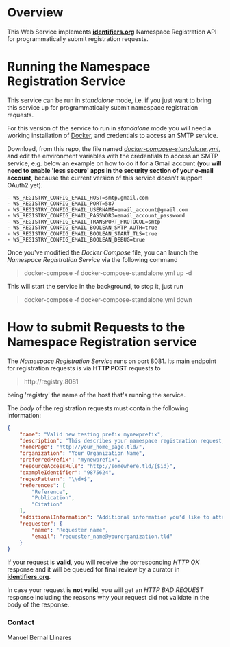 # Overview
This Web Service implements [__identifiers.org__](http://identifiers.org) Namespace Registration API for programmatically submit registration requests.


# Running the Namespace Registration Service
This service can be run in _standalone_ mode, i.e. if you just want to bring this service up for programmatically submit namespace registration requests.

For this version of the service to run in _standalone_ mode you will need a working installation of [Docker](http://docker.com), and credentials to access an SMTP service.

Download, from this repo, the file named [_docker-compose-standalone.yml_](https://raw.githubusercontent.com/identifiers-org/cloud-ws-register/master/docker-compose-standalone.yml), and edit the environment variables with the credentials to access an SMTP service, e.g. below an example on how to do it for a Gmail account (**you will need to enable 'less secure' apps in the security section of your e-mail account**, because the current version of this service doesn't support OAuth2 yet).

```vim
- WS_REGISTRY_CONFIG_EMAIL_HOST=smtp.gmail.com
- WS_REGISTRY_CONFIG_EMAIL_PORT=587
- WS_REGISTRY_CONFIG_EMAIL_USERNAME=email_account@gmail.com
- WS_REGISTRY_CONFIG_EMAIL_PASSWORD=email_account_password
- WS_REGISTRY_CONFIG_EMAIL_TRANSPORT_PROTOCOL=smtp
- WS_REGISTRY_CONFIG_EMAIL_BOOLEAN_SMTP_AUTH=true
- WS_REGISTRY_CONFIG_EMAIL_BOOLEAN_START_TLS=true
- WS_REGISTRY_CONFIG_EMAIL_BOOLEAN_DEBUG=true
```

Once you've modified the _Docker Compose_ file, you can launch the _Namespace Registration Service_ via the following command

> docker-compose -f docker-compose-standalone.yml up -d

This will start the service in the background, to stop it, just run

> docker-compose -f docker-compose-standalone.yml down


# How to submit Requests to the Namespace Registration service
The _Namespace Registration Service_ runs on port 8081. Its main endpoint for registration requests is via **HTTP POST** requests to

> http://registry:8081

being 'registry' the name of the host that's running the service.

The _body_ of the registration requests must contain the following information:

```json
{
    "name": "Valid new testing prefix mynewprefix",
    "description": "This describes your namespace registration request, and it needs to be more than 50 characters long",
    "homePage": "http://your_home_page.tld/",
    "organization": "Your Organization Name",
    "preferredPrefix": "mynewprefix",
    "resourceAccessRule": "http://somewhere.tld/{$id}",
    "exampleIdentifier": "9875624",
    "regexPattern": "\\d+$",
    "references": [
        "Reference",
        "Publication",
        "Citation"
    ],
    "additionalInformation": "Additional information you'd like to attach to this registration request",
    "requester": {
        "name": "Requester name",
        "email": "requester_name@yourorganization.tld"
    }
}
```

If your request is **valid**, you will receive the corresponding _HTTP OK_ response and it will be queued for final review by a curator in [__identifiers.org__](http://identifiers.org).

In case your request is **not valid**, you will get an _HTTP BAD REQUEST_ response including the reasons why your request did not validate in the body of the response.

### Contact
Manuel Bernal Llinares
